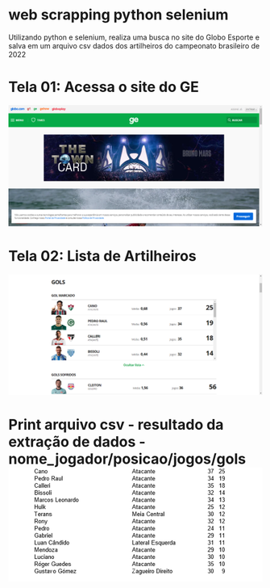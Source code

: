 # web scrapping python selenium
 Utilizando python e selenium, realiza uma busca no site do Globo Esporte e salva em um arquivo csv dados dos artilheiros do campeonato brasileiro de 2022
#
<h1>Tela 01: Acessa o site do GE</h1>
<img src="https://github.com/douglvv/web-scraping-python-selenium/blob/main/tela01.png?raw=true" alt="tela01 - página inicial ge" />
<br>
<h1>Tela 02: Lista de Artilheiros</h1>
<img src="https://github.com/douglvv/web-scraping-python-selenium/blob/main/tela02.png?raw=true" alt="tela02 - lista artilheiros" />
<br>
<h1>Print arquivo csv - resultado da extração de dados - nome_jogador/posicao/jogos/gols
<img src="https://github.com/douglvv/web-scraping-python-selenium/blob/main/print_lista_artilhieros_csv.png?raw=true" alt="print resultado extração dos dados" />




